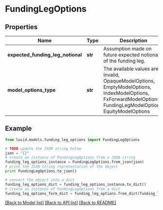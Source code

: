# FundingLegOptions


## Properties
Name | Type | Description | Notes
------------ | ------------- | ------------- | -------------
**expected_funding_leg_notional** | **str** | Assumption made on future expected notional of the funding leg. | 
**model_options_type** | **str** | The available values are: Invalid, OpaqueModelOptions, EmptyModelOptions, IndexModelOptions, FxForwardModelOptions, FundingLegModelOptions, EquityModelOptions | 

## Example

```python
from lusid.models.funding_leg_options import FundingLegOptions

# TODO update the JSON string below
json = "{}"
# create an instance of FundingLegOptions from a JSON string
funding_leg_options_instance = FundingLegOptions.from_json(json)
# print the JSON string representation of the object
print FundingLegOptions.to_json()

# convert the object into a dict
funding_leg_options_dict = funding_leg_options_instance.to_dict()
# create an instance of FundingLegOptions from a dict
funding_leg_options_form_dict = funding_leg_options.from_dict(funding_leg_options_dict)
```
[[Back to Model list]](../README.md#documentation-for-models) [[Back to API list]](../README.md#documentation-for-api-endpoints) [[Back to README]](../README.md)


